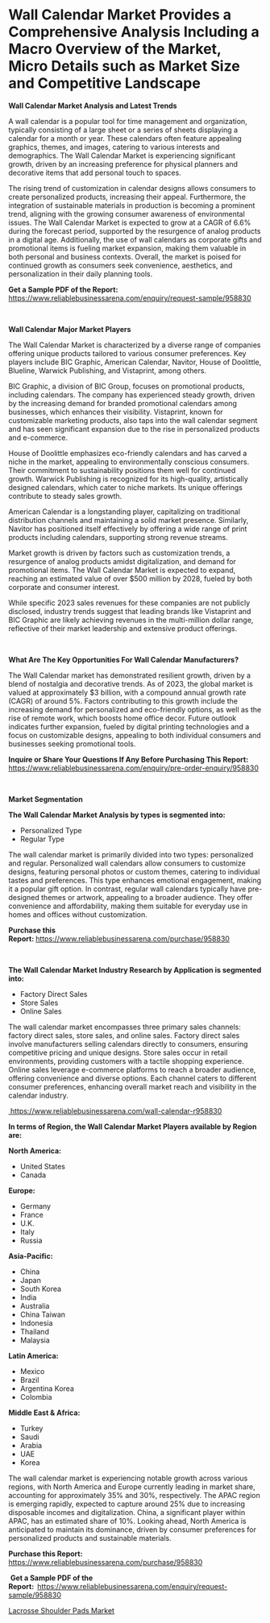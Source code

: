 <p><h1>Wall Calendar Market Provides a Comprehensive Analysis Including a Macro Overview of the Market, Micro Details such as Market Size and Competitive Landscape</h1></p><p><strong>Wall Calendar Market Analysis and Latest Trends</strong></p>
<p><p>A wall calendar is a popular tool for time management and organization, typically consisting of a large sheet or a series of sheets displaying a calendar for a month or year. These calendars often feature appealing graphics, themes, and images, catering to various interests and demographics. The Wall Calendar Market is experiencing significant growth, driven by an increasing preference for physical planners and decorative items that add personal touch to spaces. </p><p>The rising trend of customization in calendar designs allows consumers to create personalized products, increasing their appeal. Furthermore, the integration of sustainable materials in production is becoming a prominent trend, aligning with the growing consumer awareness of environmental issues. The Wall Calendar Market is expected to grow at a CAGR of 6.6% during the forecast period, supported by the resurgence of analog products in a digital age. Additionally, the use of wall calendars as corporate gifts and promotional items is fueling market expansion, making them valuable in both personal and business contexts. Overall, the market is poised for continued growth as consumers seek convenience, aesthetics, and personalization in their daily planning tools.</p></p>
<p><strong>Get a Sample PDF of the Report:&nbsp;</strong> <a href="https://www.reliablebusinessarena.com/enquiry/request-sample/958830?utm_campaign=3566&utm_medium=2&utm_source=Github&utm_content=ia&utm_term=05042025&utm_id=wall-calendar">https://www.reliablebusinessarena.com/enquiry/request-sample/958830</a></p>
<p>&nbsp;</p>
<p><strong>Wall Calendar Major Market Players</strong></p>
<p><p>The Wall Calendar Market is characterized by a diverse range of companies offering unique products tailored to various consumer preferences. Key players include BIC Graphic, American Calendar, Navitor, House of Doolittle, Blueline, Warwick Publishing, and Vistaprint, among others.</p><p>BIC Graphic, a division of BIC Group, focuses on promotional products, including calendars. The company has experienced steady growth, driven by the increasing demand for branded promotional calendars among businesses, which enhances their visibility. Vistaprint, known for customizable marketing products, also taps into the wall calendar segment and has seen significant expansion due to the rise in personalized products and e-commerce.</p><p>House of Doolittle emphasizes eco-friendly calendars and has carved a niche in the market, appealing to environmentally conscious consumers. Their commitment to sustainability positions them well for continued growth. Warwick Publishing is recognized for its high-quality, artistically designed calendars, which cater to niche markets. Its unique offerings contribute to steady sales growth.</p><p>American Calendar is a longstanding player, capitalizing on traditional distribution channels and maintaining a solid market presence. Similarly, Navitor has positioned itself effectively by offering a wide range of print products including calendars, supporting strong revenue streams.</p><p>Market growth is driven by factors such as customization trends, a resurgence of analog products amidst digitalization, and demand for promotional items. The Wall Calendar Market is expected to expand, reaching an estimated value of over $500 million by 2028, fueled by both corporate and consumer interest.</p><p>While specific 2023 sales revenues for these companies are not publicly disclosed, industry trends suggest that leading brands like Vistaprint and BIC Graphic are likely achieving revenues in the multi-million dollar range, reflective of their market leadership and extensive product offerings.</p></p>
<p>&nbsp;</p>
<p><strong>What Are The Key Opportunities For Wall Calendar Manufacturers?</strong></p>
<p><p>The Wall Calendar market has demonstrated resilient growth, driven by a blend of nostalgia and decorative trends. As of 2023, the global market is valued at approximately $3 billion, with a compound annual growth rate (CAGR) of around 5%. Factors contributing to this growth include the increasing demand for personalized and eco-friendly options, as well as the rise of remote work, which boosts home office decor. Future outlook indicates further expansion, fueled by digital printing technologies and a focus on customizable designs, appealing to both individual consumers and businesses seeking promotional tools.</p></p>
<p><strong>Inquire or Share Your Questions If Any Before Purchasing This Report:</strong> <a href="https://www.reliablebusinessarena.com/enquiry/pre-order-enquiry/958830?utm_campaign=3566&utm_medium=2&utm_source=Github&utm_content=ia&utm_term=05042025&utm_id=wall-calendar">https://www.reliablebusinessarena.com/enquiry/pre-order-enquiry/958830</a></p>
<p>&nbsp;</p>
<p><strong>Market Segmentation</strong></p>
<p><strong>The Wall Calendar Market Analysis by types is segmented into:</strong></p>
<p><ul><li>Personalized Type</li><li>Regular Type</li></ul></p>
<p><p>The wall calendar market is primarily divided into two types: personalized and regular. Personalized wall calendars allow consumers to customize designs, featuring personal photos or custom themes, catering to individual tastes and preferences. This type enhances emotional engagement, making it a popular gift option. In contrast, regular wall calendars typically have pre-designed themes or artwork, appealing to a broader audience. They offer convenience and affordability, making them suitable for everyday use in homes and offices without customization.</p></p>
<p><strong>Purchase this Report:&nbsp;</strong><a href="https://www.reliablebusinessarena.com/purchase/958830?utm_campaign=3566&utm_medium=2&utm_source=Github&utm_content=ia&utm_term=05042025&utm_id=wall-calendar">https://www.reliablebusinessarena.com/purchase/958830</a></p>
<p>&nbsp;</p>
<p><strong>The Wall Calendar Market Industry Research by Application is segmented into:</strong></p>
<p><ul><li>Factory Direct Sales</li><li>Store Sales</li><li>Online Sales</li></ul></p>
<p><p>The wall calendar market encompasses three primary sales channels: factory direct sales, store sales, and online sales. Factory direct sales involve manufacturers selling calendars directly to consumers, ensuring competitive pricing and unique designs. Store sales occur in retail environments, providing customers with a tactile shopping experience. Online sales leverage e-commerce platforms to reach a broader audience, offering convenience and diverse options. Each channel caters to different consumer preferences, enhancing overall market reach and visibility in the calendar industry.</p></p>
<p><a href="https://www.reliablebusinessarena.com/wall-calendar-r958830?utm_campaign=3566&utm_medium=2&utm_source=Github&utm_content=ia&utm_term=05042025&utm_id=wall-calendar">&nbsp;https://www.reliablebusinessarena.com/wall-calendar-r958830</a></p>
<p><strong>In terms of Region, the Wall Calendar Market Players available by Region are:</strong></p>
<p>
    <p> <strong> North America: </strong>
        <ul>
            <li>United States</li>
            <li>Canada</li>
        </ul>
        </p> 
    <p> <strong> Europe: </strong>
        <ul>
            <li>Germany</li>
            <li>France</li>
            <li>U.K.</li>
            <li>Italy</li>
            <li>Russia</li>
        </ul>
        </p> 
    <p> <strong> Asia-Pacific: </strong>
        <ul>
            <li>China</li>
            <li>Japan</li>
            <li>South Korea</li>
            <li>India</li>
            <li>Australia</li>
            <li>China Taiwan</li>
            <li>Indonesia</li>
            <li>Thailand</li>
            <li>Malaysia</li>
        </ul>
        </p> 
    <p> <strong> Latin America: </strong>
        <ul>
            <li>Mexico</li>
            <li>Brazil</li>
            <li>Argentina Korea</li>
            <li>Colombia</li>
        </ul>
        </p> 
    <p> <strong> Middle East & Africa: </strong>
        <ul>
            <li>Turkey</li>
            <li>Saudi</li>
            <li>Arabia</li>
            <li>UAE</li>
            <li>Korea</li>
        </ul>
    </p>
    </p>
<p><p>The wall calendar market is experiencing notable growth across various regions, with North America and Europe currently leading in market share, accounting for approximately 35% and 30%, respectively. The APAC region is emerging rapidly, expected to capture around 25% due to increasing disposable incomes and digitalization. China, a significant player within APAC, has an estimated share of 10%. Looking ahead, North America is anticipated to maintain its dominance, driven by consumer preferences for personalized products and sustainable materials.</p></p>
<p><strong>Purchase this Report: </strong><a href="https://www.reliablebusinessarena.com/purchase/958830?utm_campaign=3566&utm_medium=2&utm_source=Github&utm_content=ia&utm_term=05042025&utm_id=wall-calendar">https://www.reliablebusinessarena.com/purchase/958830</a></p>
<p>&nbsp;<strong>Get a Sample PDF of the Report:&nbsp;&nbsp;</strong><a href="https://www.reliablebusinessarena.com/enquiry/request-sample/958830?utm_campaign=3566&utm_medium=2&utm_source=Github&utm_content=ia&utm_term=05042025&utm_id=wall-calendar">https://www.reliablebusinessarena.com/enquiry/request-sample/958830</a></p>
<p><strong></strong></p>
<p><p><a href="https://github.com/braisykhwezi/Market-Research-Report-List-1/blob/main/lacrosse-shoulder-pads-market.md?utm_campaign=3566&utm_medium=2&utm_source=Github&utm_content=ia&utm_term=05042025&utm_id=wall-calendar">Lacrosse Shoulder Pads Market</a></p></p>